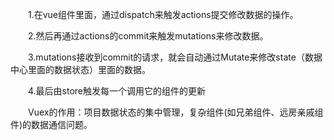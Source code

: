 　　1.在vue组件里面，通过dispatch来触发actions提交修改数据的操作。

　　2.然后再通过actions的commit来触发mutations来修改数据。

　　3.mutations接收到commit的请求，就会自动通过Mutate来修改state（数据中心里面的数据状态）里面的数据。

　　4.最后由store触发每一个调用它的组件的更新


　　Vuex的作用：项目数据状态的集中管理，复杂组件(如兄弟组件、远房亲戚组件)的数据通信问题。
